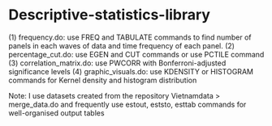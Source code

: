 # Descriptive-statistics-library

(1) frequency.do: use FREQ and TABULATE commands to find number of panels in each waves of data and time frequency of each panel. 
(2) percentage_cut.do: use EGEN and CUT commands or use PCTILE command
(3) correlation_matrix.do: use PWCORR with Bonferroni-adjusted significance levels
(4) graphic_visuals.do: use KDENSITY or HISTOGRAM commands for Kernel density and histogram distribution 

Note: I use datasets created from the repository Vietnamdata > merge_data.do and frequently use estout, eststo, esttab commands for well-organised output tables
